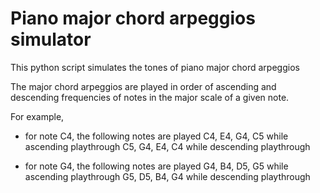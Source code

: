 # Piano major chord arpeggios simulator

This python script simulates the tones of piano major chord arpeggios

The major chord arpeggios are played in order of ascending and descending frequencies of notes in the major scale of a given note.

For example,

- for note C4, the following notes are played 
  C4, E4, G4, C5 while ascending playthrough
  C5, G4, E4, C4 while descending playthrough

- for note G4, the following notes are played
  G4, B4, D5, G5 while ascending playthrough
  G5, D5, B4, G4 while descending playthrough
  
